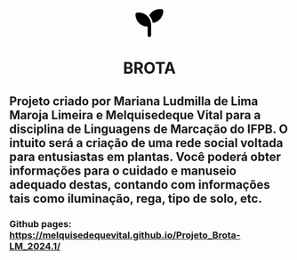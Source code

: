 <div align="center">
  <svg xmlns="http://www.w3.org/2000/svg" viewBox="0 0 512 512" height="50px" width="100px"><!--! Font Awesome Free 6.6.0 by @fontawesome - https://fontawesome.com License - https://fontawesome.com/license/free (Icons: CC BY 4.0, Fonts: SIL OFL 1.1, Code: MIT License) Copyright 2024 Fonticons, Inc. --><path d="M512 32c0 113.6-84.6 207.5-194.2 222c-7.1-53.4-30.6-101.6-65.3-139.3C290.8 46.3 364 0 448 0l32 0c17.7 0 32 14.3 32 32zM0 96C0 78.3 14.3 64 32 64l32 0c123.7 0 224 100.3 224 224l0 32 0 160c0 17.7-14.3 32-32 32s-32-14.3-32-32l0-160C100.3 320 0 219.7 0 96z"/></svg>
  <h1>BROTA</h1>
</div>


## Projeto criado por Mariana Ludmilla de Lima Maroja Limeira e Melquisedeque Vital para a disciplina de Linguagens de Marcação do IFPB. O intuito será a criação de uma rede social voltada para entusiastas em plantas. Você poderá obter informações para o cuidado e manuseio adequado destas, contando com informações tais como iluminação, rega, tipo de solo, etc.

### Github pages: https://melquisedequevital.github.io/Projeto_Brota-LM_2024.1/
